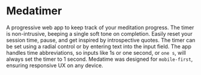 # Medatimer
A progressive web app to keep track of your meditation progress. The timer is non-intrusive, beeping a single soft tone on completion. Easily reset your session time, pause, and get inspired by introspective quotes. The timer can be set using a radial control or by entering text into the input field. The app handles time abbreviations, so inputs like 1s or one second, or `one s`, will always set the timer to 1 second. Medatime was designed for `mobile-first`, ensuring responsive UX on any device.
